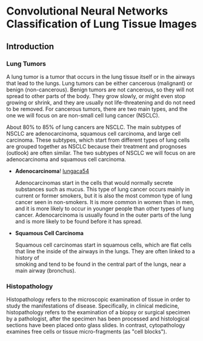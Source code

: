 # Convolutional Neural Networks Classification of Lung Tissue Images 
## Introduction
### Lung Tumors
A lung tumor is a tumor that occurs in the lung tissue itself or in the airways that lead to the lungs. Lung tumors can be either cancerous (malignant) or benign (non-cancerous). Benign tumors are not cancerous, so they will not spread to other parts of the body. They grow slowly, or might even stop growing or shrink, and they are usually not life-threatening and do not need to be removed. For cancerous tumors, there are two main types, and the one we will focus on are non-small cell lung cancer (NSCLC).

About 80% to 85% of lung cancers are NSCLC. The main subtypes of NSCLC are adenocarcinoma, squamous cell carcinoma, and large cell carcinoma. These subtypes, which start from different types of lung cells are grouped together as NSCLC because their treatment and prognoses (outlook) are often similar. The two subtypes of NSCLC we will focus on are adenocarcinoma and squamous cell carcinoma.
- **Adenocarcinoma**!
  [lungaca54](https://user-images.githubusercontent.com/73894812/118418565-df1c9f80-b686-11eb-845f-4890993200bb.jpeg)


  Adenocarcinomas start in the cells that would normally secrete substances such as mucus.
  This type of lung cancer occurs mainly in current or former smokers, but it is also the most common type of lung cancer seen in non-smokers. It is more common in   women than in men, and it is more likely to occur in younger people than other types of lung cancer.
  Adenocarcinoma is usually found in the outer parts of the lung and is more likely to be found before it has spread.

- **Squamous Cell Carcinoma**

  Squamous cell carcinomas start in squamous cells, which are flat cells that line the inside of the airways in the lungs. They are often linked to a history of    
  smoking and tend to be found in the central part of the lungs, near a main airway (bronchus).

### Histopathology
Histopathology refers to the microscopic examination of tissue in order to study the manifestations of disease. Specifically, in clinical medicine, histopathology refers to the examination of a biopsy or surgical specimen by a pathologist, after the specimen has been processed and histological sections have been placed onto glass slides. In contrast, cytopathology examines free cells or tissue micro-fragments (as "cell blocks").
